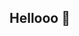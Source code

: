 ## Hellooo 👋

<!--
**EthanChiu6/EthanChiu6** is a ✨ _special_ ✨ repository because its `README.md` (this file) appears on your GitHub profile.

Here are some ideas to get you started:

- (Past) Competitive programmer who codes in c++
- Decent amount of experience in python AI projects
- Working on website frontend/backend projects (HTML, supabase, etc)
- Happy to collaborate or answer any questions :)))
- Fun fact: Pikachu weights about 6 kg

- My contact info:
- email: ethanchiu2008@gmail.com
- discord: pokedra_ec
-->

